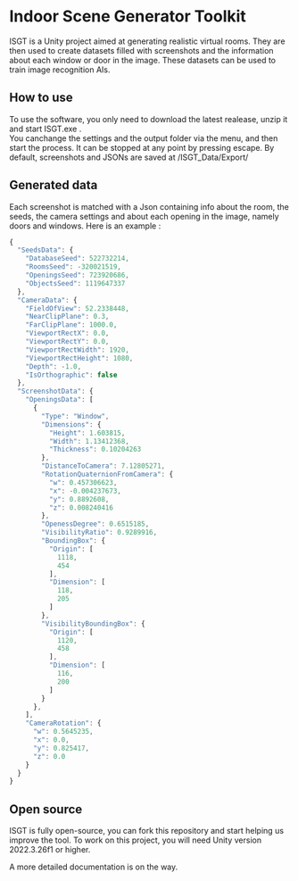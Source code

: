 # Indoor Scene Generator Toolkit

ISGT is a Unity project aimed at generating realistic virtual rooms. They are then used to create datasets filled with screenshots and the information about each window or door in the image. These datasets can be used to train image recognition AIs. 

## How to use 

To use the software, you only need to download the latest realease, unzip it and start ISGT.exe .<br>
You canchange the settings and the output folder via the menu, and then start the process. It can be stopped at any point by pressing escape.
By default, screenshots and JSONs are saved at /ISGT_Data/Export/

## Generated data

Each screenshot is matched with a Json containing info about the room, the seeds, the camera settings and about each opening in the image, namely doors and windows. Here is an example : 
```js
{
  "SeedsData": {
    "DatabaseSeed": 522732214,
    "RoomsSeed": -320021519,
    "OpeningsSeed": 723920686,
    "ObjectsSeed": 1119647337
  },
  "CameraData": {
    "FieldOfView": 52.2338448,
    "NearClipPlane": 0.3,
    "FarClipPlane": 1000.0,
    "ViewportRectX": 0.0,
    "ViewportRectY": 0.0,
    "ViewportRectWidth": 1920,
    "ViewportRectHeight": 1080,
    "Depth": -1.0,
    "IsOrthographic": false
  },
  "ScreenshotData": {
    "OpeningsData": [
      {
        "Type": "Window",
        "Dimensions": {
          "Height": 1.603815,
          "Width": 1.13412368,
          "Thickness": 0.10204263
        },
        "DistanceToCamera": 7.12805271,
        "RotationQuaternionFromCamera": {
          "w": 0.457306623,
          "x": -0.004237673,
          "y": 0.8892608,
          "z": 0.008240416
        },
        "OpenessDegree": 0.6515185,
        "VisibilityRatio": 0.9289916,
        "BoundingBox": {
          "Origin": [
            1118,
            454
          ],
          "Dimension": [
            118,
            205
          ]
        },
        "VisibilityBoundingBox": {
          "Origin": [
            1120,
            458
          ],
          "Dimension": [
            116,
            200
          ]
        }
      },
    ],
    "CameraRotation": {
      "w": 0.5645235,
      "x": 0.0,
      "y": 0.825417,
      "z": 0.0
    }
  }
}
```

## Open source

ISGT is fully open-source, you can fork this repository and start helping us improve the tool. To work on this project, you will need Unity version 2022.3.26f1 or higher.  <br>

A more detailed documentation is on the way. 
